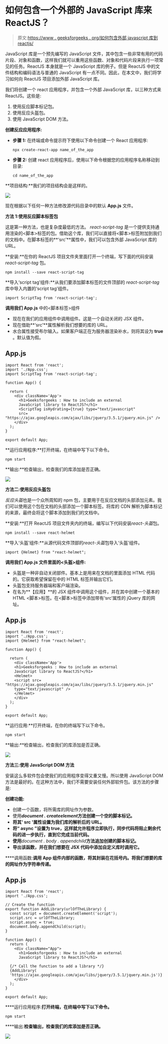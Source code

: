 # 如何包含一个外部的 JavaScript 库来 ReactJS？

> 原文:[https://www . geeksforgeeks . org/如何包含外部 javascript 库到 reactjs/](https://www.geeksforgeeks.org/how-to-include-an-external-javascript-library-to-reactjs/)

JavaScript 库是一个预先编写的 JavaScript 文件，其中包含一些非常有用的代码片段、对象和函数，这样我们就可以重用这些函数、对象和代码片段来执行一项常见的任务。ReactJS 本身就是一个 JavaScript 库的例子。但是 ReactJS 中的文件结构和编码语法与普通的 JavaScript 有一点不同。因此，在本文中，我们将学习如何向 ReactJS 项目添加外部 JavaScript 库。

我们将创建一个 react 应用程序，并包含一个外部 JavaScript 库，以三种方式来 ReactJS。这些是:

1.  使用反应脚本标记包。
2.  使用反应头盔包。
3.  使用 JavaScript DOM 方法。

**创建反应应用程序:**

*   **步骤 1:** 在终端或命令提示符下使用以下命令创建一个 React 应用程序:

    ```
    npx create-react-app name_of_the_app
    ```

*   **步骤 2:** 创建 react 应用程序后，使用以下命令根据您的应用程序名称移动到目录:

    ```
    cd name_of_the_app
    ```

**项目结构:**我们的项目结构会是这样的。

![](img/7e573e8fdebcf9c727706bbd83118a23.png)

现在根据以下任何一种方法修改源代码目录中的默认 **App.js** 文件。

**方法 1:使用反应脚本标签包**

这是第一种方法，也是复杂度最低的方法。 *react-script-tag* 是一个提供支持通用渲染的<脚本>标签的包。借助这个库，我们可以直接将<脚本>标签附加到我们的文档中。在脚本标签的**‘src’**属性中，我们可以包含外部 JavaScript 库的 URL。

**安装:**在你的 ReactJS 项目文件夹里面打开一个终端，写下面的代码安装 *react-script-tag* 包。

```
npm install --save react-script-tag
```

**导入‘script tag’组件:**从我们要添加脚本标签的文件顶部的 *react-script-tag* 库中导入内置的‘script tag’组件。

```
import ScriptTag from 'react-script-tag';
```

**调用我们 App.js** 中的<脚本标签>组件

*   现在在我们的应用组件中调用<scripttag>组件。这是一个自动关闭的 JSX 组件。</scripttag>
*   现在借助**‘src’**属性解析我们想要的库的 URL。
*   水合属性接受布尔输入。如果客户端正在为服务器渲染补水，则将其设为 **true** 。默认值为假。

## App.js

```
import React from 'react';
import './App.css';
import ScriptTag from 'react-script-tag';

function App() {

  return (
    <div className='App'>
      <h1>Geeksforgeeks : How to include an external 
      JavaScript library to ReactJS?</h1>
      <ScriptTag isHydrating={true} type="text/javascript" 
      src=
"https://ajax.googleapis.com/ajax/libs/jquery/3.5.1/jquery.min.js" />
    </div>
  );
}

export default App;
```

**运行应用程序:**打开终端，在终端中写下以下命令。

```
npm start
```

**输出:**检查输出，检查我们的库添加是否正确。

![](img/c25b975f3d65932e012787834973fd59.png)

**方法二:使用反应头盔包**

*反应头盔*也是一个众所周知的 npm 包，主要用于在反应文档的头部添加元素。我们可以使用这个包在文档的头部添加一个脚本标签。将库的 CDN 解析为脚本标记的来源，最终会将这个脚本添加到我们的文档中。

**安装:**打开 ReactJS 项目文件夹内的终端，编写以下代码安装*react-头盔*包。

```
npm install --save react-helmet
```

**导入‘头盔’组件:**从源代码文件顶部的*react-头盔*包导入‘头盔’组件。

```
import {Helmet} from "react-helmet";
```

**调用我们 App.js 文件里面的<头盔>组件:**

*   头盔是一种非自动关闭部件。基本上是用来在文档的里面添加 HTML 代码的。它获取希望保留在中的 HTML 标签并输出它们。
*   头盔包支持服务器端和客户端渲染。
*   在名为**【应用】**的 JSX 组件中调用这个组件，并在其中创建一个基本的 HTML <脚本>标签。在<脚本>标签中添加带有‘src’属性的 jQuery 库的网址。

## App.js

```
import React from 'react';
import './App.css';
import {Helmet} from "react-helmet";

function App() {

  return (
    <div className='App'>
    <h1>Geeksforgeeks : How to include an external 
    JavaScript library to ReactJS?</h1>
    <Helmet>
    <script src=
"https://ajax.googleapis.com/ajax/libs/jquery/3.5.1/jquery.min.js" 
    type="text/javascript" />
    </Helmet>
    </div>
  );
}

export default App;
```

**运行应用:**打开终端，在你的终端写下以下命令。

```
npm start
```

**输出:**检查输出，检查我们的库添加是否正确。

![](img/8c780c1f90c53c39f1d0393fd2360288.png)

**方法三:使用 JavaScript DOM 方法**

安装这么多软件包会使我们的应用程序变得又重又慢。所以使用 JavaScript DOM 方法是最好的。在这种方法中，我们不需要安装任何外部软件包。该方法的步骤是:

**创建功能:**

*   创建一个函数，将所需库的网址作为参数。
*   使用***document . createelement*****方法创建一个空的脚本标记。**
*   **将其' **src** '属性设置为我们库的解析后的 URL。**
*   **将“ **async** ”设置为 true，这样就允许程序立即执行，同步代码将阻止剩余代码的进一步执行，直到它完成当前代码。**
*   **使用***document . body . appendchild***方法追加创建的脚本标记。**
*   **导出该函数，并在我们想要在 JSX 代码中添加自定义库时调用它。**

****调用函数:**调用 App 组件内部的函数，将其封装在花括号内。将我们想要的库的网址作为字符串传递。**

## **App.js**

```
import React from 'react';
import './App.css';

// Create the function
export function AddLibrary(urlOfTheLibrary) {
  const script = document.createElement('script');
  script.src = urlOfTheLibrary;
  script.async = true;
  document.body.appendChild(script);
}

function App() {
  return (
    <div className="App">
      <h1>Geeksforgeeks : How to include an external 
      JavaScript library to ReactJS?</h1>

  {/* Call the function to add a library */}
  {AddLibrary(
  'https://ajax.googleapis.com/ajax/libs/jquery/3.5.1/jquery.min.js')}
    </div>
  );
}

export default App;
```

****运行应用程序:**打开终端，在终端中写下以下命令。**

```
npm start
```

****输出:**检查输出，检查我们的库添加是否正确。**

**![](img/983522420d2c5ae6332927dc63db7bb7.png)**